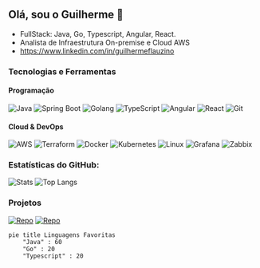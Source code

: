 ## Olá, sou o Guilherme 👋

- FullStack: Java, Go, Typescript, Angular, React.
- Analista de Infraestrutura On-premise e Cloud AWS
- https://www.linkedin.com/in/guilhermeflauzino

### Tecnologias e Ferramentas
#### Programação
![Java](https://img.shields.io/badge/Java-ED8B00?style=for-the-badge&logo=openjdk&logoColor=white)
![Spring Boot](https://img.shields.io/badge/Spring_Boot-6DB33F?style=for-the-badge&logo=spring-boot&logoColor=white)
![Golang](https://img.shields.io/badge/Go-00ADD8?style=for-the-badge&logo=go&logoColor=white)
![TypeScript](https://img.shields.io/badge/TypeScript-3178C6?style=for-the-badge&logo=typescript&logoColor=white)
![Angular](https://img.shields.io/badge/Angular-DD0031?style=for-the-badge&logo=angular&logoColor=white)
![React](https://img.shields.io/badge/React-61DAFB?style=for-the-badge&logo=react&logoColor=black)
![Git](https://img.shields.io/badge/Git-F05032?style=for-the-badge&logo=git&logoColor=white)

#### Cloud & DevOps  
![AWS](https://img.shields.io/badge/AWS-232F3E?style=for-the-badge&logo=amazon-aws&logoColor=white)
![Terraform](https://img.shields.io/badge/Terraform-7B42BC?style=for-the-badge&logo=terraform&logoColor=white)
![Docker](https://img.shields.io/badge/Docker-2496ED?style=for-the-badge&logo=docker&logoColor=white)
![Kubernetes](https://img.shields.io/badge/Kubernetes-326CE5?style=for-the-badge&logo=kubernetes&logoColor=white)
![Linux](https://img.shields.io/badge/Linux-FCC624?style=for-the-badge&logo=linux&logoColor=black)
![Grafana](https://img.shields.io/badge/Grafana-F46800?style=for-the-badge&logo=grafana&logoColor=white)
![Zabbix](https://img.shields.io/badge/Zabbix-D50000?style=for-the-badge&logo=zabbix&logoColor=white)


### **Estatísticas do GitHub:**  
![Stats](https://github-readme-stats.vercel.app/api?username=guiflauzino18&show_icons=true&theme=dracula)
![Top Langs](https://github-readme-stats.vercel.app/api/top-langs/?username=guiflauzino18&layout=compact&theme=dracula)


### Projetos
[![Repo](https://github-readme-stats.vercel.app/api/pin/?username=guiflauzino18&repo=gregorian-api&theme=dracula&description=API+para+agendamento+em+Java+e+Spring+Boot)](https://github.com/guiflauzino18/gregorian-api)
[![Repo](https://github-readme-stats.vercel.app/api/pin/?username=guiflauzino18&repo=AwsS3Actions&theme=dracula)](https://github.com/guiflauzino18/AwsS3Actions)

```mermaid
pie title Linguagens Favoritas
    "Java" : 60
    "Go" : 20
    "Typescript" : 20
```
